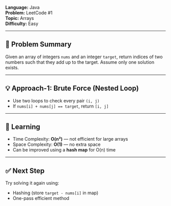 **Language:** Java  
**Problem:** LeetCode #1  
**Topic:** Arrays  
**Difficulty:** Easy

---

## 🎯 Problem Summary
Given an array of integers `nums` and an integer `target`, return indices of two numbers such that they add up to the target. Assume only one solution exists.

---

## 💡 Approach-1: Brute Force (Nested Loop)

- Use two loops to check every pair `(i, j)`
- If `nums[i] + nums[j] == target`, return `[i, j]`

---

## 🧠 Learning

- Time Complexity: **O(n²)** — not efficient for large arrays
- Space Complexity: **O(1)** — no extra space
- Can be improved using a **hash map** for O(n) time

---

## ✅ Next Step

Try solving it again using:
- Hashing (store `target - nums[i]` in map)
- One-pass efficient method
